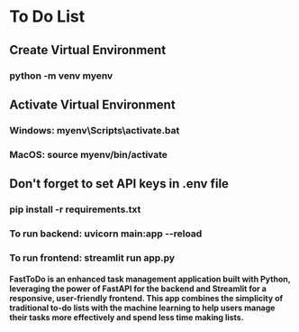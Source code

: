 # To Do List 

## Create Virtual Environment
### python -m venv myenv

## Activate Virtual Environment
### Windows: myenv\Scripts\activate.bat
### MacOS: source myenv/bin/activate

## Don't forget to set API keys in .env file

### pip install -r requirements.txt

### To run backend: uvicorn main:app --reload
### To run frontend: streamlit run app.py

#### FastToDo is an enhanced task management application built with Python, leveraging the power of FastAPI for the backend and Streamlit for a responsive, user-friendly frontend. This app combines the simplicity of traditional to-do lists with the machine learning to help users manage their tasks more effectively and spend less time making lists.